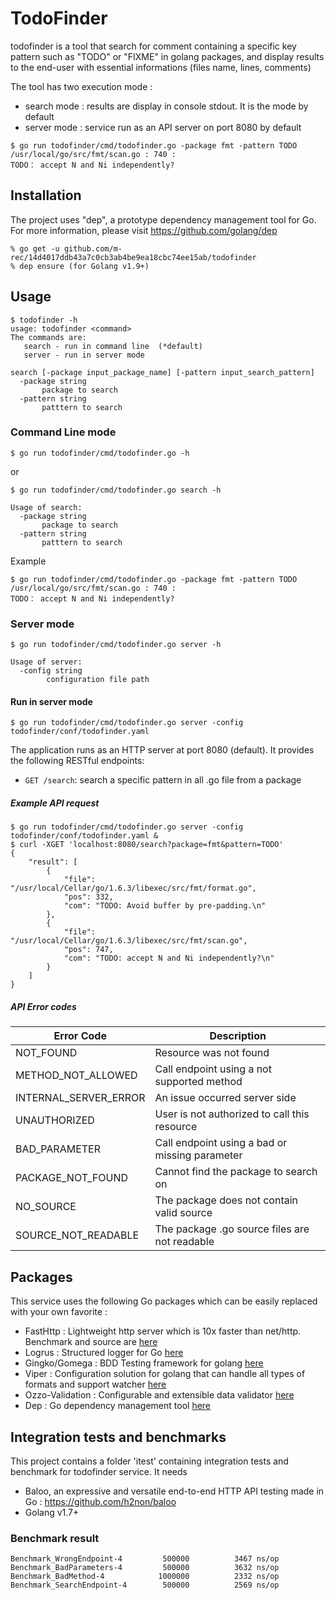 TodoFinder 
===

todofinder is a tool that search for comment containing a specific key pattern such as "TODO" or "FIXME" in golang packages, and display results to the end-user with essential informations (files name, lines, comments) 

The tool has two execution mode :
- search mode : results are display in console stdout. It is the mode by default 
- server mode : service run as an API server on port 8080 by default


```
$ go run todofinder/cmd/todofinder.go -package fmt -pattern TODO 
/usr/local/go/src/fmt/scan.go : 740 :
TODO： accept N and Ni independently?
```

Installation
---

The project uses "dep", a prototype dependency management tool for Go.
For more information, please visit https://github.com/golang/dep
```
% go get -u github.com/m-rec/14d4017ddb43a7c0cb3ab4be9ea18cbc74ee15ab/todofinder
% dep ensure (for Golang v1.9+)
```

Usage
---

```
$ todofinder -h
usage: todofinder <command>
The commands are:
   search - run in command line  (*default)
   server - run in server mode

search [-package input_package_name] [-pattern input_search_pattern]
  -package string
       package to search
  -pattern string
       patttern to search
```

### Command Line mode

```
$ go run todofinder/cmd/todofinder.go -h
```
or
```
$ go run todofinder/cmd/todofinder.go search -h
```

```
Usage of search:
  -package string
       package to search
  -pattern string
       patttern to search
```

Example
```
$ go run todofinder/cmd/todofinder.go -package fmt -pattern TODO 
/usr/local/go/src/fmt/scan.go : 740 :
TODO： accept N and Ni independently?
```

### Server mode

```
$ go run todofinder/cmd/todofinder.go server -h
```

```
Usage of server:
  -config string
    	configuration file path
```

#### Run in server mode
```
$ go run todofinder/cmd/todofinder.go server -config todofinder/conf/todofinder.yaml

```
The application runs as an HTTP server at port 8080 (default). It provides the following RESTful endpoints:

* `GET /search`: search a specific pattern in all .go file from a package

##### Example API request

```
$ go run todofinder/cmd/todofinder.go server -config todofinder/conf/todofinder.yaml &
$ curl -XGET 'localhost:8080/search?package=fmt&pattern=TODO'
{
    "result": [
        {
            "file": "/usr/local/Cellar/go/1.6.3/libexec/src/fmt/format.go",
            "pos": 332,
            "com": "TODO: Avoid buffer by pre-padding.\n"
        },
        {
            "file": "/usr/local/Cellar/go/1.6.3/libexec/src/fmt/scan.go",
            "pos": 747,
            "com": "TODO: accept N and Ni independently?\n"
        }
    ]
}

```

##### API Error codes


| Error Code | Description |
| --- | --- |
| NOT_FOUND | Resource was not found |
| METHOD_NOT_ALLOWED| Call endpoint using a not supported method |
| INTERNAL_SERVER_ERROR| An issue occurred server side |
| UNAUTHORIZED| User is not authorized to call this resource |
| BAD_PARAMETER| Call endpoint using a bad or missing parameter |
| PACKAGE_NOT_FOUND| Cannot find the package to search on |
| NO_SOURCE| The package does not contain valid source |
| SOURCE_NOT_READABLE| The package .go source files are not readable |


Packages
---

This service uses the following Go packages which can be easily replaced with your own favorite :

* FastHttp : Lightweight http server which is 10x faster than net/http. Benchmark and source are [here](https://github.com/valyala/fasthttp)
* Logrus : Structured logger for Go [here](https://github.com/sirupsen/logrus)
* Gingko/Gomega : BDD Testing framework for golang [here](https://onsi.github.io/ginkgo)
* Viper : Configuration solution for golang that can handle all types of formats and support watcher [here](https://github.com/spf13/viper)
* Ozzo-Validation : Configurable and extensible data validator [here](https://github.com/go-ozzo/ozzo-validation)
* Dep : Go dependency management tool [here](https://github.com/golang/dep)


Integration tests and benchmarks
---

This project contains a folder 'itest' containing integration tests and benchmark for todofinder service.
It needs 
* Baloo, an expressive and versatile end-to-end HTTP API testing made in Go : https://github.com/h2non/baloo
* Golang v1.7+

### Benchmark result

```
Benchmark_WrongEndpoint-4    	  500000	      3467 ns/op
Benchmark_BadParameters-4    	  500000	      3632 ns/op
Benchmark_BadMethod-4        	 1000000	      2332 ns/op
Benchmark_SearchEndpoint-4   	  500000	      2569 ns/op
```
